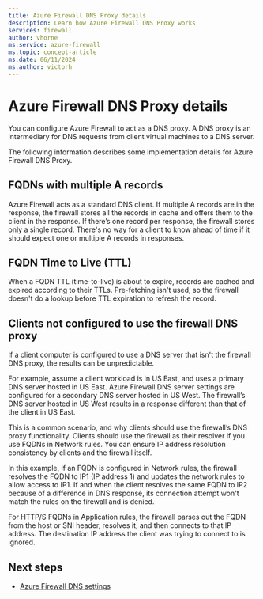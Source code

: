 ```yaml
---
title: Azure Firewall DNS Proxy details
description: Learn how Azure Firewall DNS Proxy works
services: firewall
author: vhorne
ms.service: azure-firewall
ms.topic: concept-article
ms.date: 06/11/2024
ms.author: victorh
---
```


# Azure Firewall DNS Proxy details

You can configure Azure Firewall to act as a DNS proxy. A DNS proxy is an intermediary for DNS requests from client virtual machines to a DNS server.

The following information describes some implementation details for Azure Firewall DNS Proxy.

## FQDNs with multiple A records

Azure Firewall acts as a standard DNS client. If multiple A records are in the response, the firewall stores all the records in cache and offers them to the client in the response. If there’s one record per response, the firewall stores only a single record. There's no way for a client to know ahead of time if it should expect one or multiple A records in responses.

## FQDN Time to Live (TTL)

When a FQDN TTL (time-to-live) is about to expire,  records are cached and expired according to their TTLs. Pre-fetching isn't used, so the firewall doesn't do a lookup before TTL expiration to refresh the record.

## Clients not configured to use the firewall DNS proxy

If a client computer is configured to use a DNS server that isn't the firewall DNS proxy, the results can be unpredictable.

For example, assume a client workload is in US East, and uses a primary DNS server hosted in US East. Azure Firewall DNS server settings are configured for a secondary DNS server hosted in US West. The firewall’s DNS server hosted in US West results in a response different than that of the client in US East.

This is a common scenario, and why clients should use the firewall’s DNS proxy functionality. Clients should use the  firewall as their resolver if you use FQDNs in Network rules. You can ensure IP address resolution consistency by clients and the firewall itself.

In this example, if an FQDN is configured in Network rules, the firewall resolves the FQDN to IP1 (IP address 1) and updates the network rules to allow access to IP1. If and when the client resolves the same FQDN to IP2 because of a difference in DNS response, its connection attempt won't match the rules on the firewall and is denied. 

For HTTP/S FQDNs in Application rules, the firewall parses out the FQDN from the host or SNI header, resolves it, and then connects to that IP address. The destination IP address the client was trying to connect to is ignored.

## Next steps

- [Azure Firewall DNS settings](dns-settings.md)